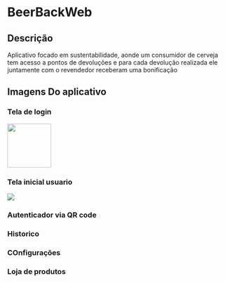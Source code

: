 # BeerBackWeb
## Descrição
  Aplicativo focado em sustentabilidade, aonde um consumidor de cerveja tem acesso a pontos de devoluções e para cada devolução realizada ele juntamente com o revendedor receberam uma bonificação


## Imagens Do aplicativo

### Tela de login
<img src="https://github.com/VictorRevers/BeerBackWeb/blob/main/print/%20Tela%20de%20login.png" width="100px" >

### Tela inicial usuario
   <img src="caminho" width="" >

### Autenticador via QR code

### Historico 


### COnfigurações


### Loja de produtos
